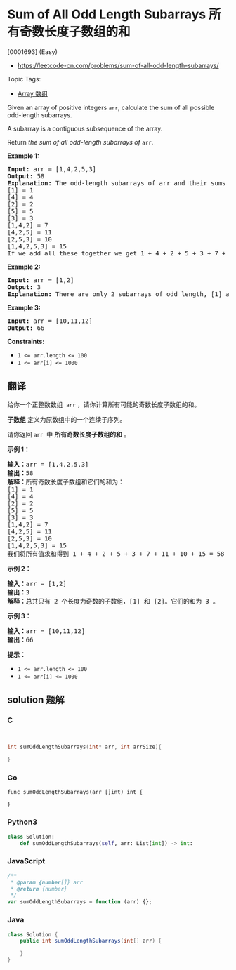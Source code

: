 # Sum of All Odd Length Subarrays 所有奇数长度子数组的和

[0001693] (Easy)

- https://leetcode-cn.com/problems/sum-of-all-odd-length-subarrays/

Topic Tags:

- [Array 数组](https://leetcode-cn.com/tag/array/)

Given an array of positive integers `arr`, calculate the sum of all possible odd-length subarrays.

A subarray is a contiguous subsequence of the array.

Return *the sum of all odd-length subarrays of* `arr`.

**Example 1:**

<pre><strong>Input:</strong> arr = [1,4,2,5,3]
<strong>Output:</strong> 58
<strong>Explanation: </strong>The odd-length subarrays of arr and their sums are:
[1] = 1
[4] = 4
[2] = 2
[5] = 5
[3] = 3
[1,4,2] = 7
[4,2,5] = 11
[2,5,3] = 10
[1,4,2,5,3] = 15
If we add all these together we get 1 + 4 + 2 + 5 + 3 + 7 + 11 + 10 + 15 = 58</pre>

**Example 2:**

<pre><strong>Input:</strong> arr = [1,2]
<strong>Output:</strong> 3
<b>Explanation: </b>There are only 2 subarrays of odd length, [1] and [2]. Their sum is 3.</pre>

**Example 3:**

<pre><strong>Input:</strong> arr = [10,11,12]
<strong>Output:</strong> 66
</pre>

**Constraints:**

- `1 <= arr.length <= 100`
- `1 <= arr[i] <= 1000`

## 翻译

给你一个正整数数组  `arr` ，请你计算所有可能的奇数长度子数组的和。

**子数组** 定义为原数组中的一个连续子序列。

请你返回 `arr`  中 **所有奇数长度子数组的和** 。

**示例 1：**

<pre><strong>输入：</strong>arr = [1,4,2,5,3]
<strong>输出：</strong>58
<strong>解释：</strong>所有奇数长度子数组和它们的和为：
[1] = 1
[4] = 4
[2] = 2
[5] = 5
[3] = 3
[1,4,2] = 7
[4,2,5] = 11
[2,5,3] = 10
[1,4,2,5,3] = 15
我们将所有值求和得到 1 + 4 + 2 + 5 + 3 + 7 + 11 + 10 + 15 = 58</pre>

**示例 2：**

<pre><strong>输入：</strong>arr = [1,2]
<strong>输出：</strong>3
<strong>解释：</strong>总共只有 2 个长度为奇数的子数组，[1] 和 [2]。它们的和为 3 。</pre>

**示例 3：**

<pre><strong>输入：</strong>arr = [10,11,12]
<strong>输出：</strong>66
</pre>

**提示：**

- `1 <= arr.length <= 100`
- `1 <= arr[i] <= 1000`

## solution 题解

### C

```c


int sumOddLengthSubarrays(int* arr, int arrSize){

}
```

### Go

```golang
func sumOddLengthSubarrays(arr []int) int {

}
```

### Python3

```python
class Solution:
    def sumOddLengthSubarrays(self, arr: List[int]) -> int:
```

### JavaScript

```javascript
/**
 * @param {number[]} arr
 * @return {number}
 */
var sumOddLengthSubarrays = function (arr) {};
```

### Java

```java
class Solution {
    public int sumOddLengthSubarrays(int[] arr) {

    }
}
```
